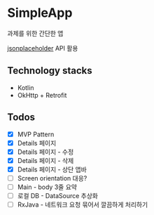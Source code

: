 # SimpleApp

과제를 위한 간단한 앱

[jsonplaceholder](https://jsonplaceholder.typicode.com/) API 활용

## Technology stacks

- Kotlin
- OkHttp + Retrofit

## Todos

- [x] MVP Pattern
- [x] Details 페이지
- [x] Details 페이지 - 수정
- [x] Details 페이지 - 삭제
- [x] Details 페이지 - 상단 앱바
- [ ] Screen orientation 대응?
- [ ] Main - body 3줄 요약
- [ ] 로컬 DB - DataSource 추상화
- [ ] RxJava - 네트워크 요청 묶어서 깔끔하게 처리하기
